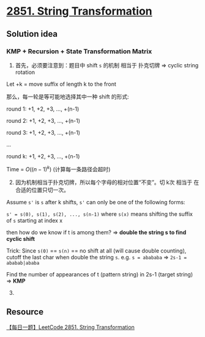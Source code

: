 # [2851. String Transformation](https://leetcode.com/problems/string-transformation/description/)

## Solution idea
### KMP + Recursion + State Transformation Matrix
1. 首先，必须要注意到：题目中 shift `s` 的机制 相当于 扑克切牌 => cyclic string rotation

Let +k = move suffix of length k to the front

那么，每一轮是等可能地选择其中一种 shift 的形式:

round 1: +1, +2, +3, ..., +(n-1)

round 2: +1, +2, +3, ..., +(n-1)

round 3: +1, +2, +3, ..., +(n-1)

...

round k: +1, +2, +3, ..., +(n-1)

Time = $O((n-1)^k)$ (计算每一条路径会超时)

2. 因为机制相当于扑克切牌，所以每个字母的相对位置“不变”。切 k次 相当于 在合适的位置只切一次。

Assume `s'` is `s` after k shifts, `s'` can only be one of the following forms: 

`s' = s(0), s(1), s(2), ..., s(n-1)` where `s(x)` means shifting the suffix of `s` starting at index x

then how do we know if t is among them? => **double the string s to find cyclic shift**

Trick: Since `s(0)` == `s(n)` == no shift at all (will cause double counting), cutoff the last char when double the string `s`. e.g. `s = abababa` => `2s-1 = ababab|ababa`

Find the number of appearances of t (pattern string) in 2s-1 (target string) => **KMP**

3. 

## Resource
[【每日一题】LeetCode 2851. String Transformation](https://www.youtube.com/watch?v=l2hNd3BlHkc&t=2s&ab_channel=HuifengGuan)